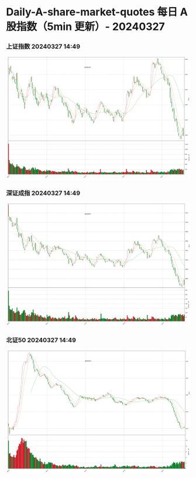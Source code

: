 
# Daily-A-share-market-quotes 每日 A 股指数（5min 更新）- 20240327

### 上证指数 20240327 14:49
![](./fig/2024/3/20240327-sh000001.png)

### 深证成指 20240327 14:49
![](./fig/2024/3/20240327-sz399001.png)

### 北证50 20240327 14:49
![](./fig/2024/3/20240327-bj899050.png)
